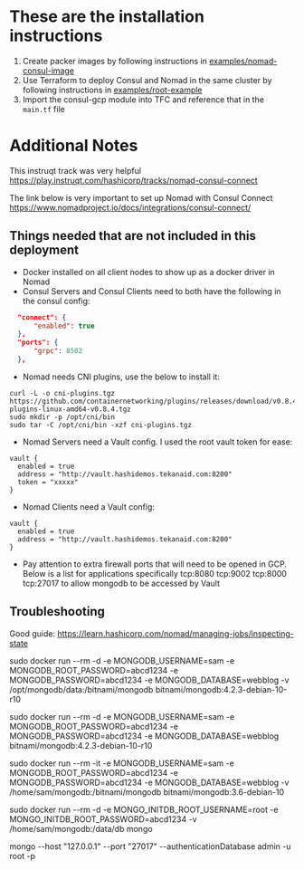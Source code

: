 # These are the installation instructions

1. Create packer images by following instructions in [examples/nomad-consul-image](https://github.com/samgabrail/terraform-google-nomad/tree/master/examples/nomad-consul-image)
2. Use Terraform to deploy Consul and Nomad in the same cluster by following instructions in [examples/root-example](https://github.com/samgabrail/terraform-google-nomad/tree/master/examples/root-example)
3. Import the consul-gcp module into TFC and reference that in the `main.tf` file

# Additional Notes

This instruqt track was very helpful
https://play.instruqt.com/hashicorp/tracks/nomad-consul-connect

The link below is very important to set up Nomad with Consul Connect
https://www.nomadproject.io/docs/integrations/consul-connect/

## Things needed that are not included in this deployment
- Docker installed on all client nodes to show up as a docker driver in Nomad
- Consul Servers and Consul Clients need to both have the following in the consul config:

```json
  "connect": {
	  "enabled": true
  },
  "ports": {
	  "grpc": 8502
  },
```

- Nomad needs CNI plugins, use the below to install it:
```shell
curl -L -o cni-plugins.tgz https://github.com/containernetworking/plugins/releases/download/v0.8.4/cni-plugins-linux-amd64-v0.8.4.tgz
sudo mkdir -p /opt/cni/bin
sudo tar -C /opt/cni/bin -xzf cni-plugins.tgz
```

- Nomad Servers need a Vault config. I used the root vault token for ease:
```shell
vault {
  enabled = true
  address = "http://vault.hashidemos.tekanaid.com:8200"
  token = "xxxxx" 
}
```

- Nomad Clients need a Vault config:
```shell
vault {
  enabled = true
  address = "http://vault.hashidemos.tekanaid.com:8200"
}
```

- Pay attention to extra firewall ports that will need to be opened in GCP. Below is a list for applications specifically
tcp:8080
tcp:9002
tcp:8000
tcp:27017 to allow mongodb to be accessed by Vault

## Troubleshooting

Good guide:
https://learn.hashicorp.com/nomad/managing-jobs/inspecting-state

sudo docker run --rm -d -e MONGODB_USERNAME=sam -e MONGODB_ROOT_PASSWORD=abcd1234 -e MONGODB_PASSWORD=abcd1234 -e MONGODB_DATABASE=webblog -v /opt/mongodb/data:/bitnami/mongodb bitnami/mongodb:4.2.3-debian-10-r10

sudo docker run --rm -d -e MONGODB_USERNAME=sam -e MONGODB_ROOT_PASSWORD=abcd1234 -e MONGODB_PASSWORD=abcd1234 -e MONGODB_DATABASE=webblog bitnami/mongodb:4.2.3-debian-10-r10

sudo docker run --rm -it -e MONGODB_USERNAME=sam -e MONGODB_ROOT_PASSWORD=abcd1234 -e MONGODB_PASSWORD=abcd1234 -e MONGODB_DATABASE=webblog -v /home/sam/mongodb:/bitnami/mongodb bitnami/mongodb:3.6-debian-10

sudo docker run --rm -d -e MONGO_INITDB_ROOT_USERNAME=root -e MONGO_INITDB_ROOT_PASSWORD=abcd1234 -v /home/sam/mongodb:/data/db mongo



mongo --host "127.0.0.1" --port "27017" --authenticationDatabase admin -u root -p 
